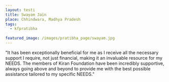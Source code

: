 ```yaml
---
layout: testi
title: Swayam Jain
place: Chhindwara, Madhya Pradesh 
tags:
  - kfpratibha
  
featured_image: /images/pratibha_page/swayam.jpg
---
```

"It has been exceptionally beneficial for me as I receive all the necessary support I require, not just financial, making it an invaluable resource for my NEEDS. The members of Kiran Foundation have been incredibly supportive, always going above and beyond to provide me with the best possible assistance tailored to my specific NEEDS."